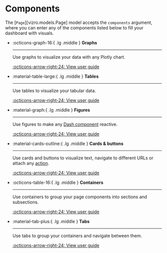 # Components

The [`Page`][vizro.models.Page] model accepts the `components` argument, where you can enter any of the components listed below to fill your dashboard with visuals.

<div class="grid cards" markdown>

- :octicons-graph-16:{ .lg .middle } __Graphs__

    ---

    Use graphs to visualize your data with any Plotly chart.

    [:octicons-arrow-right-24: View user guide](graph.md)

- :material-table-large:{ .lg .middle } __Tables__

    ---

    Use tables to visualize your tabular data.

    [:octicons-arrow-right-24: View user guide](table.md)

- :material-graph:{ .lg .middle } __Figures__

    ---

    Use figures to make any [Dash component](https://dash.plotly.com/#open-source-component-libraries) reactive.

    [:octicons-arrow-right-24: View user guide](figure.md)

- :material-cards-outline:{ .lg .middle } __Cards & buttons__

    ---

    Use cards and buttons to visualize text, navigate to different URLs or attach any [action](actions.md).

    [:octicons-arrow-right-24: View user guide](card.md)

- :octicons-table-16:{ .lg .middle } __Containers__

    ---

    Use containers to group your page components into sections and subsections.

    [:octicons-arrow-right-24: View user guide](container.md)

- :material-tab-plus:{ .lg .middle } __Tabs__

    ---

    Use tabs to group your containers and navigate between them.

    [:octicons-arrow-right-24: View user guide](tabs.md)

</div>
